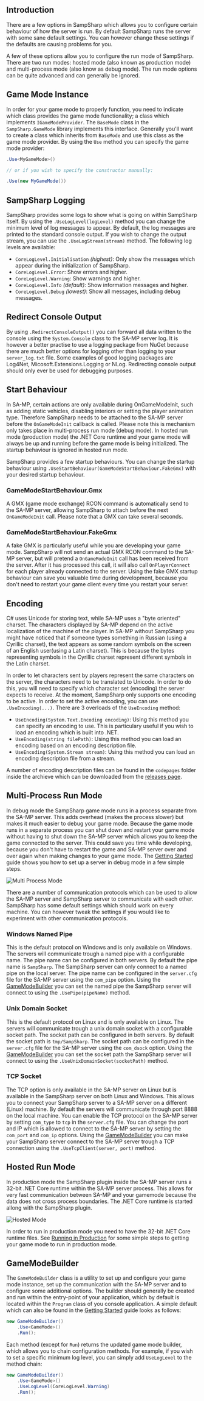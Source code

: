 Introduction
--------
There are a few options in SampSharp which allows you to configure certain behaviour of how the server is run. By default SampSharp runs the server with some sane default settings. You can however change these settings if the defaults are causing problems for you.

A few of these options allow you to configure the run mode of SampSharp. There are two run modes: hosted mode (also known as production mode) and multi-process mode (also know as debug mode). The run mode options can be quite advanced and can generally be ignored.

Game Mode Instance
------------------
In order for your game mode to properly function, you need to indicate which
class provides the game mode functionality; a class which implements
`IGameModeProvider`. The `BaseMode` class in the `SampSharp.GameMode` library
implements this interface. Generally you'll want to create a class which
inherits from `BaseMode` and use this class as the game mode provider. By using
the `Use` method you can specify the game mode provider:

``` cs
.Use<MyGameMode>()

// or if you wish to specify the constructor manually:

.Use(new MyGameMode())
```

SampSharp Logging
-----------------
SampSharp provides some logs to show what is going on within SampSharp itself. By using the `.UseLogLevel(logLevel)` method you can change the
minimum level of log messages to appear.  By default, the log
messages are printed to the standard console output. If you wish to change the
output stream, you can use the `.UseLogStream(stream)` method. The following log levels are available:

- `CoreLogLevel.Initialisation` *(highest)*: Only show the messages which appear during the initialization of SampSharp.
- `CoreLogLevel.Error`: Show errors and higher.
- `CoreLogLevel.Warning`: Show warnings and higher.
- `CoreLogLevel.Info` *(default)*: Show information messages and higher.
- `CoreLogLevel.Debug` *(lowest)*: Show all messages, including debug messages.

Redirect Console Output
-----------------------
By using `.RedirectConsoleOutput()` you can forward all data written to the
console using the `System.Console` class to the SA-MP server log. It is however
a better practise to use a logging package from NuGet because there are much better
options for logging other than logging to your `server_log.txt` file. Some
examples of good logging packages are Log4Net, Micosoft.Extensions.Logging or NLog. Redirecting console output should only ever be used for debugging purposes.

Start Behaviour
---------------
In SA-MP, certain actions are only available during OnGameModeInit, such as
adding static vehicles, disabling interiors or setting the player animation
type. Therefore SampSharp needs to be attached to the SA-MP server before the
`OnGameModeInit` callback is called. Please note this is mechanism only takes place in multi-process run mode (debug mode). In hosted run mode (production mode) the .NET Core runtime and your game mode will always be up and running before the game mode is being initialized. The startup behaviour is ignored in hosted run mode.

SampSharp provides a few startup behaviours. You can change the startup behaviour using
`.UseStartBehaviour(GameModeStartBehaviour.FakeGmx)` with your desired startup
behaviour.

### GameModeStartBehaviour.Gmx
A GMX (game mode exchange) RCON command is automatically send to the SA-MP
server, allowing SampSharp to attach before the next `OnGameModeInit` call. Please note that a GMX can take several seconds.

### GameModeStartBehaviour.FakeGmx
A fake GMX is particularly useful while you are developing your game mode.
SampSharp will not send an actual GMX RCON command to the SA-MP server, but will
pretend a `OnGameModeInit` call has been received from the server. After it has
processed this call, it will also call `OnPlayerConnect` for each player already
connected to the server. Using the fake GMX startup behaviour can save you
valuable time during development, because you don't need to restart your game
client every time you restart your server.

Encoding
----
C# uses Unicode for storing text, while SA-MP uses a "byte oriented" charset.
The characters displayed by SA-MP depend on the active localization of the
machine of the player. In SA-MP without SampSharp you might have noticed that
if someone types something in Russian (using a Cyrillic charset), the text
appears as some random symbols on the screen of an English user(using a Latin
charset). This is because the bytes representing symbols in the Cyrillic charset
represent different symbols in the Latin charset.

In order to let characters sent by players represent the same characters on the
server, the characters need to be translated to Unicode. In
order to do this, you will need to specify which character set (encoding) the
server expects to receive. At the moment, SampSharp only supports one encoding
to be active. In order to set the active encoding, you can use
`.UseEncoding(...)`. There are 3 overloads of the `UseEncoding` method:

- `UseEncoding(System.Text.Encoding encoding)`: Using this method you can
  specify an encoding to use. This is particulary useful if you wish to load an
  encoding which is built into .NET.
- `UseEncoding(string filePath)`: Using this method you can load an encoding
  based on an encoding description file.
- `UseEncoding(System.Stream stream)`: Using this method you can load an
  encoding description file from a stream.

A number of encoding description files can be found in the `codepages` folder
inside the archieve which can be downloaded from the
[releases page](https://github.com/ikkentim/SampSharp/releases).

Multi-Process Run Mode
----
In debug mode the SampSharp game mode runs in a process separate from the SA-MP server. This adds overhead (makes the process slower) but makes it much easier to debug your game mode. Because the game mode runs in a separate process you can shut down and restart your game mode without having to shut down the SA-MP server which allows you to keep the game connected to the server. This could save you time while developing, because you don't have to restart the game and SA-MP server over and over again when making changes to your game mode. The [Getting Started](getting-started) guide shows you how to set up a server in debug mode in a few simple steps.

![Multi Process Mode](images/sampsharp-multiprocess.png)

There are a number of communication protocols which can be used to allow the SA-MP server and SampSharp server to communicate with each other. SampSharp has some default settings which should work on every machine. You can however tweak the settings if you would like to experiment with other communication protocols.

### Windows Named Pipe
This is the default protocol on Windows and is only available on Windows. The servers will communicate trough a named pipe with a configurable name. The pipe name can be configured in both servers. By default the pipe name is `SampSharp`. The SampSharp server can only connect to a named pipe on the local server. The pipe name can be configured in the `server.cfg` file for the SA-MP server using the `com_pipe` option. Using the [GameModeBuilder](#gamemodebuilder) you can set the named pipe the SampSharp server will connect to using the `.UsePipe(pipeName)` method.

### Unix Domain Socket
This is the default protocol on Linux and is only available on Linux. The servers will communicate trough a unix domain socket with a configurable socket path. The socket path can be configured in both servers. By default the socket path is `tmp/SampSharp`. The socket path can be configured in the `server.cfg` file for the SA-MP server using the `com_dsock` option. Using the [GameModeBuilder](#gamemodebuilder) you can set the socket path the SampSharp server will connect to using the `.UseUnixDomainSocket(socketPath)` method.

### TCP Socket
The TCP option is only available in the SA-MP server on Linux but is available in the SampSharp server on both Linux and Windows. This allows you to connect your SampSharp server to a SA-MP server on a different (Linux) machine. By default the servers will communicate through port 8888 on the local machine. You can enable the TCP protocol on the SA-MP server by setting `com_type` to `tcp` in the `server.cfg` file. You can change the port and IP which is allowed to connect to the SA-MP server by setting the `com_port` and `com_ip` options. Using the [GameModeBuilder](#gamemodebuilder) you can make your SampSharp server connect to the SA-MP server trough a TCP connection using the `.UseTcpClient(server, port)` method.

Hosted Run Mode
----
In production mode the SampSharp plugin inside the SA-MP server runs a 32-bit .NET Core runtime within the SA-MP server process. This allows for very fast communication between SA-MP and your gamemode because the data does not cross process boundaries. The .NET Core runtime is started allong with the SampSharp plugin.

![Hosted Mode](images/sampsharp-hosted.png)

In order to run in production mode you need to have the 32-bit .NET Core runtime files. See [Running in Production](running-in-production) for some simple steps to getting your game mode to run in production mode.

GameModeBuilder
----
The `GameModeBuilder` class is a utility to set up and configure your game mode
instance, set up the communication with the SA-MP server and to configure some
additional options. The builder should generally be created and run within the
entry-point of your application, which by default is located within the
`Program` class of you console application. A simple default which can also be found in the [Getting Started](getting-started) guide looks as follows:

``` cs
new GameModeBuilder()
    .Use<GameMode>()
    .Run();
```

Each method (except for `Run`) returns the updated game mode builder, which
allows you to chain configuration methods. For example, if you wish to set a
specific minimum log level, you can simply add `UseLogLevel` to the method
chain:

``` cs
new GameModeBuilder()
    .Use<GameMode>()
    .UseLogLevel(CoreLogLevel.Warning)
    .Run();
```
